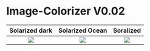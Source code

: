# Image-Colorizer V0.02

Solarized dark             |  Solarized Ocean          |  Soralized                |
:-------------------------:|:-------------------------:|:-------------------------:|
![](https://...Dark.png)   |![](https://...Ocean.png)  |![](https://...Ocean.png)  |
